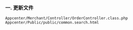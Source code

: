 ### 一. 更新文件

	Appcenter/Merchant/Controller/OrderController.class.php
	Appcenter/Public/public/common.search.html
